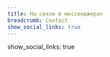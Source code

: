 ```yaml
---
title: На связи в мессенджерах
breadcrumb: Contact
show_social_links: true
---
```

show_social_links: true

